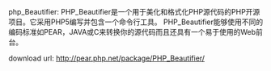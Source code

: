 php_Beautifier:
PHP_Beautifier是一个用于美化和格式化PHP源代码的PHP开源项目。它采用PHP5编写并包含一个命令行工具。 PHP_Beautifier能够使用不同的编码标准如PEAR，JAVA或C来转换你的源代码而且还具有一个易于使用的Web前台。

download url:
http://pear.php.net/package/PHP_Beautifier/
